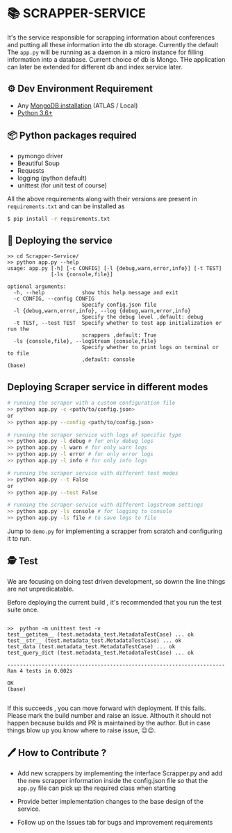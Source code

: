 # :books: SCRAPPER-SERVICE

It's the service responsible for scrapping information about conferences and putting all these information into the db storage. Currently the default The `app.py` will be running as a daemon in a micro instance for filling information into a database. Current choice of db is Mongo. THe application can later be extended for different db and index service later.     

## :gear: Dev Environment Requirement
*   Any [MongoDB installation](https://docs.mongodb.com/guides/server/install/) (ATLAS / Local)
*   [Python 3.6+](https://www.python.org/downloads/)

## :package: Python packages required
* pymongo driver
* Beautiful Soup
* Requests
* logging (python default)
* unittest (for unit test of course)

All the above requirements along with their versions are present in  `requirements.txt` and can be installed as 

```bash
$ pip install -r requirements.txt
```


## :rocket: Deploying the service

```shell
>> cd Scrapper-Service/
>> python app.py --help
usage: app.py [-h] [-c CONFIG] [-l {debug,warn,error,info}] [-t TEST]
              [-ls {console,file}]

optional arguments:
  -h, --help            show this help message and exit
  -c CONFIG, --config CONFIG
                        Specify config.json file
  -l {debug,warn,error,info}, --log {debug,warn,error,info}
                        Specify the debug level ,default: debug
  -t TEST, --test TEST  Specify whether to test app initialization or run the
                        scrappers ,default: True
  -ls {console,file}, --logStream {console,file}
                        Specify whether to print logs on terminal or to file
                        ,default: console
(base)
```

## Deploying Scraper service in different modes

```bash
# running the scraper with a custom configuration file
>> python app.py -c <path/to/config.json>
or
>> python app.py --config <path/to/config.json>

# running the scraper service with logs of specific type
>> python app.py -l debug # for only debug logs
>> python app.py -l warn # for only warn logs
>> python app.py -l error # for only error logs
>> python app.py -l info # for only info logs

# running the scraper service with different test modes
>> python app.py --t False
or 
>> python app.py --test False 

# running the scraper service with different logstream settings
>> python app.py -ls console # for logging to console
>> python app.py -ls file # to save logs to file
```

Jump to `demo.py` for implementing a scrapper from scratch and configuring it to run. 

## :detective: Test
We are focusing on doing test driven development, so downn the line things are not unpredicatable.  

Before deploying the current build , it's recommended that you run the test suite once. 

```shell

>>  python -m unittest test -v
test__getitem__ (test.metadata_test.MetadataTestCase) ... ok
test__str__ (test.metadata_test.MetadataTestCase) ... ok
test_data (test.metadata_test.MetadataTestCase) ... ok
test_query_dict (test.metadata_test.MetadataTestCase) ... ok

----------------------------------------------------------------------
Ran 4 tests in 0.002s

OK
(base)


```

If this succeeds , you can move forward with deployment. If this fails. Please mark the build number and raise an issue. Althouth it should not happen because builds and PR is maintained by the author. But in case things blow up you know where to raise issue, 😉😉.

## :pen: How to Contribute ?

* Add new scrappers by implementing the interface Scrapper.py and add the new scrapper information inside the config.json file so that the `app.py`  file can pick up the required class when starting

* Provide better implementation changes to the base design of the service.

* Follow up on the Issues tab for bugs and improvement requirements



